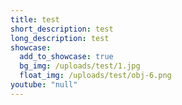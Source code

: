 ```yaml
---
title: test
short_description: test
long_description: test
showcase:
  add_to_showcase: true
  bg_img: /uploads/test/1.jpg
  float_img: /uploads/test/obj-6.png
youtube: "null"
---
```

